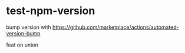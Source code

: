 # test-npm-version

bump version with https://github.com/marketplace/actions/automated-version-bump

feat on union
